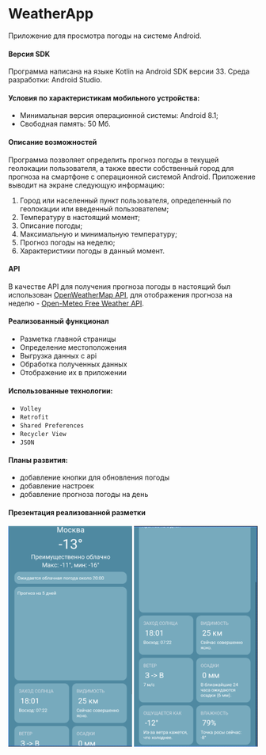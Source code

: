 # WeatherApp
Приложение для просмотра погоды на системе Android.

#### Версия SDK
Программа написана на языке Kotlin на Android SDK версии 33. Среда разработки: Android Studio. 

#### Условия по характеристикам мобильного устройства:
-	Минимальная версия операционной системы: Android 8.1;
-	Свободная память: 50 Мб.

#### Описание возможностей
Программа позволяет определить прогноз погоды в текущей геолокации пользователя, а также ввести собственный город для прогноза на смартфоне с операционной системой Android. Приложение выводит на экране следующую информацию:

1.	Город или населенный пункт пользователя, определенный по геолокации или введенный пользователем;
2.	Температуру в настоящий момент;
3.	Описание погоды;
4.	Максимальную и минимальную температуру;
5.	Прогноз погоды на неделю;
6.	Характеристики погоды в данный момент.

#### API
В качестве API для получения прогноза погоды в настоящий был использован [OpenWeatherMap API](https://openweathermap.org/api), для отображения прогноза на неделю - [Open-Meteo Free Weather API](https://open-meteo.com).

#### Реализованный функционал
- Разметка главной страницы
- Определение местоположения
- Выгрузка данных с api
- Обработка полученных данных
- Отображение их в приложении

#### Использованные технологии:
- `Volley`
- `Retrofit`
- `Shared Preferences`
- `Recycler View`
- `JSON`

#### Планы развития:
- добавление кнопки для обновления погоды
- добавление настроек
- добавление прогноза погоды на день

#### Презентация реализованной разметки
<img width="250" src="https://github.com/emiliyameow/images/blob/e7c9d67f30e142c937dad49b316d984a1ed23782/%D0%A1%D0%BD%D0%B8%D0%BC%D0%BE%D0%BA%20%D1%8D%D0%BA%D1%80%D0%B0%D0%BD%D0%B0%202023-02-28%20%D0%B2%2016.08.41.png"> <img width="250" src="https://github.com/emiliyameow/images/blob/e7c9d67f30e142c937dad49b316d984a1ed23782/%D0%A1%D0%BD%D0%B8%D0%BC%D0%BE%D0%BA%20%D1%8D%D0%BA%D1%80%D0%B0%D0%BD%D0%B0%202023-02-28%20%D0%B2%2016.09.12.png">























